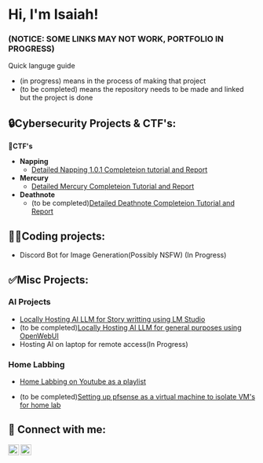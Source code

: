 
# Hi, I'm Isaiah!

### (NOTICE: SOME LINKS MAY NOT WORK, PORTFOLIO IN PROGRESS)

Quick languge guide
- (in progress) means in the process of making that project
- (to be completed) means the repository needs to be made and linked but the project is done




## 🔒Cybersecurity Projects & CTF's:

**🚩CTF's**

- **Napping**
  - [Detailed Napping 1.0.1 Completeion tutorial and Report](https://github.com/Expert21/napping1.0.1)
- **Mercury**
  - [Detailed Mercury Completeion Tutorial and Report](https://github.com/Expert21/mercury)
- **Deathnote**
  - (to be completed)[Detailed Deathnote Completeion Tutorial and Report]()
## 🧑‍💻Coding projects:
- Discord Bot for Image Generation(Possibly NSFW) (In Progress)

## ✅Misc Projects:

### **AI Projects**
  - [Locally Hosting AI LLM for Story writting using LM Studio](https://github.com/Expert21/Ai-in-LM-Studio)
  - (to be completed)[Locally Hosting AI LLM for general purposes using OpenWebUI]()
  - Hosting AI on laptop for remote access(In Progress)

### **Home Labbing**

  - [Home Labbing on Youtube as a playlist](https://youtube.com/playlist?list=PLiAumUyc_U3d4YBzbPOxei7EGxlvbPW0V&si=XSTm3tpYt7ZUus-3)

  - (to be completed)[Setting up pfsense as a virtual machine to isolate VM's for home lab]()





## 🤳 Connect with me:

[<img align="left" alt="IsaiahMyles | Gmail" width="22px" src="https://cdn.jsdelivr.net/npm/simple-icons@3.13.0/icons/gmail.svg" />][gmail]
[<img align="left" alt="Cyber Attack | YouTube" width="22px" src="https://cdn.jsdelivr.net/npm/simple-icons@v3/icons/youtube.svg" />][youtube]


[gmail]: https://mail.google.com/mail/?extsrc=mailto&url=mailto%3Aisaiahmyles04%40gmail%2Ecom
[youtube]: https://www.youtube.com/@CybersecAttack

<!--
**Expert21/Expert21** is a ✨ _special_ ✨ repository because its `README.md` (this file) appears on your GitHub profile.

Here are some ideas to get you started:

- 🔭 I’m currently working on ...
- 🌱 I’m currently learning ...
- 👯 I’m looking to collaborate on ...
- 🤔 I’m looking for help with ...
- 💬 Ask me about ...
- 📫 How to reach me: ...
- 😄 Pronouns: ...
- ⚡ Fun fact: ...
-->
